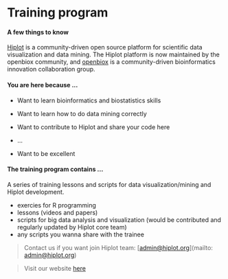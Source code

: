 # Training program 
#### A few things to know

[Hiplot](https://hiplot.com.cn) is a community-driven open source platform for scientific data visualization and data mining. The Hiplot platform is now maintained by the openbiox community, and [openbiox](https://github.com/openbiox) is a community-driven bioinformatics innovation collaboration group. 



#### You are here because ...

- Want to learn bioinformatics and biostatistics skills
- Want to learn how to do data mining correctly
- Want to contribute to Hiplot and share your code here

- ...
- Want to be excellent



#### The training program contains ...

A series of training lessons and scripts for data visualization/mining and Hiplot development.

- exercies for R programming
- lessons (videos and papers)
- scripts for big data analysis and visualization (would be contributed and regularly updated by Hiplot core team)
- any scripts you wanna share with the trainee



>  Contact us if you want join Hiplot team: [admin@hiplot.org](mailto: admin@hiplot.org)

>  Visit our website [here](https://hiplot.com.cn)